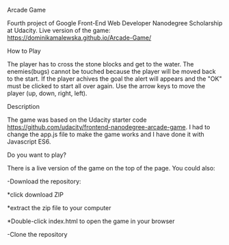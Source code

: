 Arcade Game

Fourth project of Google Front-End Web Developer Nanodegree Scholarship at Udacity.
Live version of the game:  https://dominikamalewska.github.io/Arcade-Game/

How to Play

The player has to cross the stone blocks and get to the water. The enemies(bugs) cannot be touched because the player will be moved back to the start. If the player achives the goal the alert will appears and the "OK" must be clicked to start all over again. 
Use the arrow keys to move the player (up, down, right, left).

Description

The game was based on the Udacity starter code https://github.com/udacity/frontend-nanodegree-arcade-game. I had to change the app.js file to make the game works and I have done it with Javascript ES6.

Do you want to play?

There is a live version of the game on the top of the page. You could also:

-Download the repository:

*click download ZIP

*extract the zip file to your computer

*Double-click index.html to open the game in your browser

-Clone the repository
